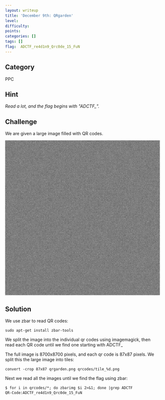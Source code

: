 ```yaml
---
layout: writeup
title: 'December 9th: QRgarden'
level:
difficulty:
points:
categories: []
tags: []
flag:  ADCTF_re4d1n9_Qrc0de_15_FuN
---
```

## Category

PPC

## Hint

*Read a lot, and the flag begins with "ADCTF\_".*

## Challenge

We are given a large image filled with QR codes.

![](files/qrgarden.png)

## Solution

We use zbar to read QR codes:

    sudo apt-get install zbar-tools

We split the image into the individual qr codes using imagemagick, then
read each QR code until we find one
starting with ADCTF\_

The full image is 8700x8700 pixels, and each qr code is 87x87 pixels. We
split this the large image into tiles:

    convert -crop 87x87 qrgarden.png qrcodes/tile_%d.png

Next we read all the images until we find the flag using zbar:

    $ for i in qrcodes/*; do zbarimg $i 2>&1; done |grep ADCTF
    QR-Code:ADCTF_re4d1n9_Qrc0de_15_FuN

